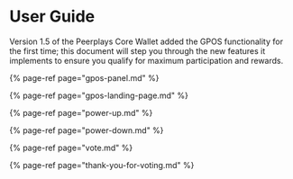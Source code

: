 # User Guide

Version 1.5 of the Peerplays Core Wallet added the GPOS functionality for the first time; this document will step you through the new features it implements to ensure you qualify for maximum participation and rewards.

{% page-ref page="gpos-panel.md" %}

{% page-ref page="gpos-landing-page.md" %}

{% page-ref page="power-up.md" %}

{% page-ref page="power-down.md" %}

{% page-ref page="vote.md" %}

{% page-ref page="thank-you-for-voting.md" %}



